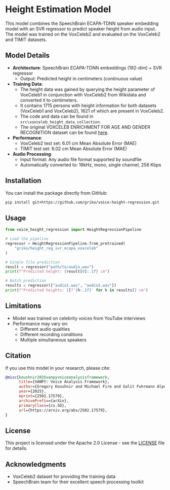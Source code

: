 # Height Estimation Model

This model combines the SpeechBrain ECAPA-TDNN speaker embedding model with an SVR regressor to predict speaker height from audio input. The model was trained on the VoxCeleb2 and evaluated on the VoxCeleb2 and TIMIT datasets.

## Model Details
- **Architecture**: SpeechBrain ECAPA-TDNN embeddings (192-dim) + SVR regressor
  - Output: Predicted height in centimeters (continuous value)
- **Training Data**:
  - The height data was gained by querying the height parameter of VoxCeleb1 in conjunction with VoxCeleb2 from Wikidata and converted it to centimeters. 
  - It contains 1715 persons with height information for both datasets (VoxCeleb1 and VoxCeleb2), 1621 of which are present in VoxCeleb2.
  - The code and data can be found in `src\voxceleb_height_data_collection`.
  - The original VOXCELEB ENRICHMENT FOR AGE AND GENDER RECOGNITION dataset can be found [here](https://github.com/hechmik/voxceleb_enrichment_age_gender).
- **Performance**: 
  - VoxCeleb2 test set: 6.01 cm Mean Absolute Error (MAE)
  - TIMIT test set: 6.02 cm Mean Absolute Error (MAE)
- **Audio Processing**:
  - Input format: Any audio file format supported by soundfile
  - Automatically converted to: 16kHz, mono, single channel, 256 Kbps


## Installation

You can install the package directly from GitHub:

```bash
pip install git+https://github.com/griko/voice-height-regression.git
```

## Usage

```python
from voice_height_regression import HeightRegressionPipeline

# Load the pipeline
regressor = HeightRegressionPipeline.from_pretrained(
    "griko/height_reg_svr_ecapa_voxceleb"
)

# Single file prediction
result = regressor("path/to/audio.wav")
print(f"Predicted height: {result[0]:.1f} cm")

# Batch prediction
results = regressor(["audio1.wav", "audio2.wav"])
print(f"Predicted heights: {[f'{h:.1f}' for h in results]} cm")
```

## Limitations
- Model was trained on celebrity voices from YouTube interviews
- Performance may vary on:
  - Different audio qualities
  - Different recording conditions
  - Multiple simultaneous speakers

## Citation
If you use this model in your research, please cite:
```bibtex
@misc{koushnir2025vanpyvoiceanalysisframework,
      title={VANPY: Voice Analysis Framework}, 
      author={Gregory Koushnir and Michael Fire and Galit Fuhrmann Alpert and Dima Kagan},
      year={2025},
      eprint={2502.17579},
      archivePrefix={arXiv},
      primaryClass={cs.SD},
      url={https://arxiv.org/abs/2502.17579}, 
}
```
## License
This project is licensed under the Apache 2.0 License - see the [LICENSE](LICENSE) file for details.

## Acknowledgments
- VoxCeleb2 dataset for providing the training data
- SpeechBrain team for their excellent speech processing toolkit
